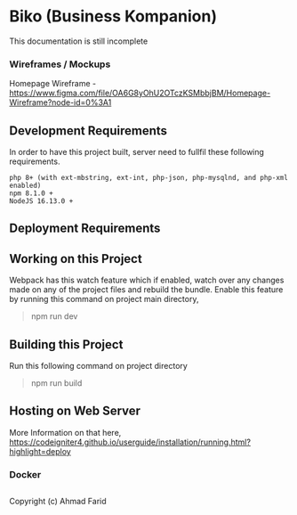 # Biko (Business Kompanion)
This documentation is still incomplete

### Wireframes / Mockups
Homepage Wireframe - https://www.figma.com/file/OA6G8yOhU2OTczKSMbbjBM/Homepage-Wireframe?node-id=0%3A1

## Development Requirements
In order to have this project built, server need to fullfil these following requirements.
```
php 8+ (with ext-mbstring, ext-int, php-json, php-mysqlnd, and php-xml enabled)
npm 8.1.0 +
NodeJS 16.13.0 +
```
## Deployment Requirements

## Working on this Project
Webpack has this watch feature which if enabled, watch over any changes made on any of the project files and rebuild the bundle. Enable this feature by running this command on project main directory,
> npm run dev

## Building this Project
Run this following command on project directory
> npm run build

## Hosting on Web Server
More Information on that here,
https://codeigniter4.github.io/userguide/installation/running.html?highlight=deploy
### Docker


##
Copyright (c) Ahmad Farid
